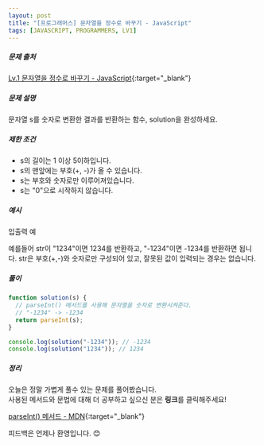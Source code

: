 ```yaml
---
layout: post
title: "[프로그래머스] 문자열을 정수로 바꾸기 - JavaScript"
tags: [JAVASCRIPT, PROGRAMMERS, LV1]
---
```


##### 문제 출처

[Lv.1 문자열을 정수로 바꾸기 - JavaScript](https://programmers.co.kr/learn/courses/30/lessons/12925?language=javascript){:target="\_blank"}

##### 문제 설명

문자열 s를 숫자로 변환한 결과를 반환하는 함수, solution을 완성하세요.

##### 제한 조건

- s의 길이는 1 이상 5이하입니다.
- s의 맨앞에는 부호(+, -)가 올 수 있습니다.
- s는 부호와 숫자로만 이루어져있습니다.
- s는 "0"으로 시작하지 않습니다.

##### 예시

입출력 예

예를들어 str이 "1234"이면 1234를 반환하고, "-1234"이면 -1234를 반환하면 됩니다.
str은 부호(+,-)와 숫자로만 구성되어 있고, 잘못된 값이 입력되는 경우는 없습니다.

##### 풀이

```javascript
function solution(s) {
  // parseInt() 메서드를 사용해 문자열을 숫자로 변환시켜준다.
  // "-1234" -> -1234
  return parseInt(s);
}

console.log(solution("-1234")); // -1234
console.log(solution("1234")); // 1234
```

##### 정리

오늘은 정말 가볍게 풀수 있는 문제를 풀어봤습니다.<br />
사용된 메서드와 문법에 대해 더 공부하고 싶으신 분은 **링크**를 클릭해주세요!

[parseInt() 메서드 - MDN](https://developer.mozilla.org/ko/docs/Web/JavaScript/Reference/Global_Objects/parseInt){:target="\_blank"}

피드백은 언제나 환영입니다. 😊
